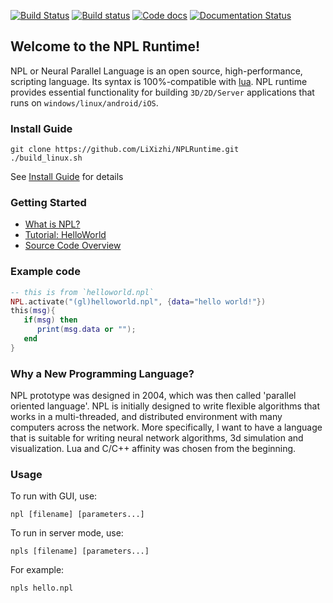 [![Build Status](https://travis-ci.org/LiXizhi/NPLRuntime.svg?branch=master)](https://travis-ci.org/LiXizhi/NPLRuntime)
[![Build status](https://ci.appveyor.com/api/projects/status/k9e19sceq859bt4p?svg=true)](https://ci.appveyor.com/project/DarrenGZY/nplruntime-e8wud)
[![Code docs](https://codedocs.xyz/LiXizhi/NPLRuntime.svg)](https://codedocs.xyz/LiXizhi/NPLRuntime)
[![Documentation Status](https://readthedocs.org/projects/tatfook-npldocs/badge/?version=master)](http://docs.paraengine.com/en/master/?badge=master)


Welcome to the NPL Runtime!
-------------------------
NPL or Neural Parallel Language is an open source, high-performance, scripting language. Its syntax is 100%-compatible with [lua](http://www.lua.org). NPL runtime provides essential functionality for building `3D/2D/Server` applications that runs on `windows/linux/android/iOS`. 

### Install Guide
```
git clone https://github.com/LiXizhi/NPLRuntime.git
./build_linux.sh
```
See [Install Guide](https://github.com/LiXizhi/NPLRuntime/wiki/InstallGuide) for details

### Getting Started
* [What is NPL?](https://github.com/LiXizhi/NPLRuntime/wiki/WhatIsNPL)
* [Tutorial: HelloWorld](https://github.com/LiXizhi/NPLRuntime/wiki/TutorialHelloWorld)
* [Source Code Overview](https://github.com/LiXizhi/NPLRuntime/wiki/SourceCodeOverview)

### Example code
```lua
-- this is from `helloworld.npl`
NPL.activate("(gl)helloworld.npl", {data="hello world!"})
this(msg){
   if(msg) then
      print(msg.data or "");
   end
}
```

### Why a New Programming Language?
NPL prototype was designed in 2004, which was then called 'parallel oriented language'. NPL is initially designed to write flexible algorithms that works in a multi-threaded, and distributed environment with many computers across the network. More specifically, I want to have a language that is suitable for writing neural network algorithms, 3d simulation and visualization. Lua and C/C++ affinity was chosen from the beginning. 

 
### Usage
To run with GUI, use:
``` 
npl [filename] [parameters...]
```    
To run in server mode, use:
```	
npls [filename] [parameters...]
```    
For example:
```	
npls hello.npl
```    
